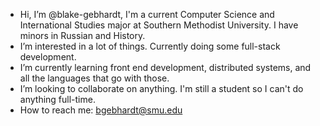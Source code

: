 -  Hi, I’m @blake-gebhardt, I'm a current Computer Science and International Studies major at Southern Methodist University. I have minors in Russian and History.
-  I’m interested in a lot of things. Currently doing some full-stack development.
-  I’m currently learning front end development, distributed systems, and all the languages that go with those.
-  I’m looking to collaborate on anything. I'm still a student so I can't do anything full-time.
-  How to reach me: bgebhardt@smu.edu

<!---
blake-gebhardt/blake-gebhardt is a ✨ special ✨ repository because its `README.md` (this file) appears on your GitHub profile.
You can click the Preview link to take a look at your changes.
--->
